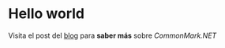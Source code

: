 ﻿Hello world
=  

Visita el post del [blog](http://thatcsharpguy.com/post/commonmark) para **saber más** sobre *CommonMark.NET*